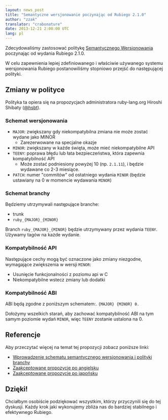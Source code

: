 ```yaml
---
layout: news_post
title: "Semantyczne wersjonowanie poczynając od Rubiego 2.1.0"
author: "zzak"
translator: "crabonature"
date: 2013-12-21 2:00:00 UTC
lang: pl
---
```


Zdecydowaliśmy zastosować politykę
[Semantycznego Wersjonowania](http://semver.org/) poczynając od wydania Rubiego 2.1.0.

W celu zapewnienia lepiej zdefiniowanego i właściwie używanego systemu
wersjonowania Rubiego postanowiliśmy stopniowo przejść do następującej polityki.

## Zmiany w polityce

Polityka ta opiera się na propozycjach administratora ruby-lang.org
Hiroshi Shibaty ([@hsbt](https://twitter.com/hsbt)).

### Schemat wersjonowania

* `MAJOR`: zwiększany gdy niekompatybilna zmiana nie może zostać wydane jako MINOR
  * Zarezerwowane na specjalne okazje
* `MINOR`: zwiększany w każde święta, może mieć niekompatybilne API
* `TEENY`: poprawa błędu lub łata bezpieczeństwa, która zapewnia kompatybilność API
  * Może zostać podniesiony powyżej 10 (np. `2.1.11`), i będzie wydawane co 2-3 miesiące.
* `PATCH`: numer "commitów" od ostatniego wydania `MINOR` (będzie ustawiany na 0 w momencie wydawania `MINOR`)

### Schemat branchy

Będziemy utrzymywali następujące branche:

* trunk
* `ruby_{MAJOR}_{MINOR}`

Branch `ruby_{MAJOR}_{MINOR}` będzie utrzymywany przez wydania `TEENY`.
Używamy tagów na każde wydanie.

### Kompatybilność API

Następujące cechy mogą być oznaczone jako zmiany niezgodne, wymagające
zwiększenia w wersji `MINOR`:

* Usunięcie funkcjonalności z poziomu api w C
* Niekompatybilne wstecz zmiany lub dodatki

### Kompatybilność ABI

ABI będą zgodne z poniższym schematem:. `{MAJOR} {MINOR} 0.`

Dołożymy wszelkich starań, aby zachować kompatybilność ABI na tym samym poziomie
wydań `MINOR`, więc `TEENY` zostanie ustalona na 0.

## Referencje

Aby przeczytać więcej na temat tej propozycji zobacz poniższe linki:

* [Wprowadzenie schematu semantycznego wersjonowania i polityki branchy](http://bugs.ruby-lang.org/issues/8835)
* [Zaakceptowane propozycje po angielsku](https://gist.github.com/sorah/7803201)
* [Zaakceptowane propozycje po japońsku](https://gist.github.com/hsbt/7719305)

## Dzięki!

Chciałbym osobiście podziękować wszystkim, którzy przyczynili się do tej dyskusji.
Każdy krok jaki wykonujemy zbliża nas do bardziej stabilnego i efektywnego Rubiego.
